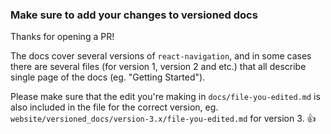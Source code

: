 ### Make sure to add your changes to versioned docs

Thanks for opening a PR!

The docs cover several versions of `react-navigation`, and in some cases there are several files (for version 1, version 2 and etc.) that all describe single page of the docs (eg. "Getting Started").

Please make sure that the edit you're making in `docs/file-you-edited.md` is also included in the file for the correct version, eg. `website/versioned_docs/version-3.x/file-you-edited.md` for version 3. :+1:
